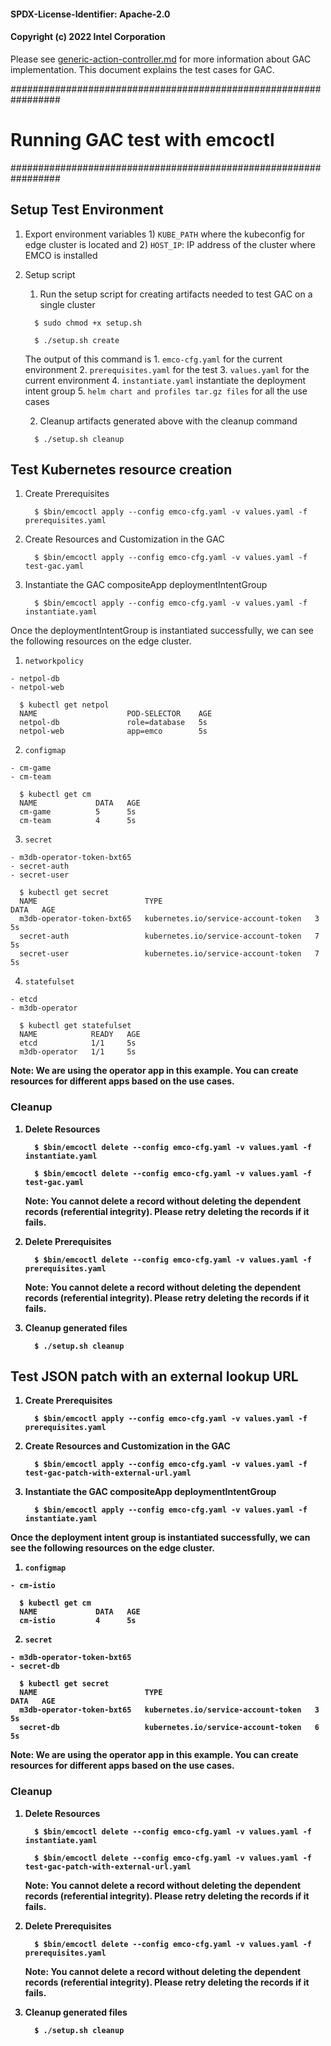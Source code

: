 #### SPDX-License-Identifier: Apache-2.0
#### Copyright (c) 2022 Intel Corporation

Please see [generic-action-controller.md](../../docs/design/generic-action-controller.md) for more information about GAC implementation. This document explains the test cases for GAC.

#################################################################
# Running GAC test with emcoctl
#################################################################

## Setup Test Environment

1. Export environment variables 1) `KUBE_PATH` where the kubeconfig for edge cluster is located and 2) `HOST_IP`: IP address of the cluster where EMCO is installed

2. Setup script

    1. Run the setup script for creating artifacts needed to test GAC on a single cluster

      ```shell
        $ sudo chmod +x setup.sh

        $ ./setup.sh create
      ```

      The output of this command is
        1. `emco-cfg.yaml` for the current environment
        2. `prerequisites.yaml` for the test
        3. `values.yaml` for the current environment
        4. `instantiate.yaml` instantiate the deployment intent group
        5. `helm chart and profiles tar.gz files` for all the use cases
      
    2. Cleanup artifacts generated above with the cleanup command

      ```shell
        $ ./setup.sh cleanup
      ```

## Test Kubernetes resource creation

1. Create Prerequisites

    ```shell
      $ $bin/emcoctl apply --config emco-cfg.yaml -v values.yaml -f prerequisites.yaml
    ```

2. Create Resources and Customization in the GAC

    ```shell
      $ $bin/emcoctl apply --config emco-cfg.yaml -v values.yaml -f test-gac.yaml
    ```

3. Instantiate the GAC compositeApp deploymentIntentGroup

    ```shell
      $ $bin/emcoctl apply --config emco-cfg.yaml -v values.yaml -f instantiate.yaml
    ```

Once the deploymentIntentGroup is instantiated successfully, we can see the following resources on the edge cluster.

  1. `networkpolicy`

    - netpol-db
    - netpol-web

      $ kubectl get netpol
      NAME                    POD-SELECTOR    AGE
      netpol-db               role=database   5s
      netpol-web              app=emco        5s

  2. `configmap`

    - cm-game
    - cm-team

      $ kubectl get cm
      NAME             DATA   AGE
      cm-game          5      5s
      cm-team          4      5s

  3. `secret`

    - m3db-operator-token-bxt65
    - secret-auth
    - secret-user

      $ kubectl get secret
      NAME                        TYPE                                  DATA   AGE
      m3db-operator-token-bxt65   kubernetes.io/service-account-token   3      5s
      secret-auth                 kubernetes.io/service-account-token   7      5s
      secret-user                 kubernetes.io/service-account-token   7      5s

  4. `statefulset`

    - etcd
    - m3db-operator

      $ kubectl get statefulset 
      NAME            READY   AGE
      etcd            1/1     5s
      m3db-operator   1/1     5s
    
<b> Note: We are using the operator app in this example. You can create resources for different apps based on the use cases. <b>

### Cleanup

1. Delete Resources 

    ```shell
      $ $bin/emcoctl delete --config emco-cfg.yaml -v values.yaml -f instantiate.yaml

      $ $bin/emcoctl delete --config emco-cfg.yaml -v values.yaml -f test-gac.yaml
    ```

    <b> Note: You cannot delete a record without deleting the dependent records (referential integrity). Please retry deleting the records if it fails. <b>

2. Delete Prerequisites

    ```shell
      $ $bin/emcoctl delete --config emco-cfg.yaml -v values.yaml -f prerequisites.yaml
    ```

    <b> Note: You cannot delete a record without deleting the dependent records (referential integrity). Please retry deleting the records if it fails. <b>

3. Cleanup generated files

    ```shell
      $ ./setup.sh cleanup
    ```

## Test JSON patch with an external lookup URL
1. Create Prerequisites

    ```shell
      $ $bin/emcoctl apply --config emco-cfg.yaml -v values.yaml -f prerequisites.yaml
    ```

2. Create Resources and Customization in the GAC

    ```shell
      $ $bin/emcoctl apply --config emco-cfg.yaml -v values.yaml -f test-gac-patch-with-external-url.yaml
    ```

3. Instantiate the GAC compositeApp deploymentIntentGroup

    ```shell
      $ $bin/emcoctl apply --config emco-cfg.yaml -v values.yaml -f instantiate.yaml
    ```

Once the deployment intent group is instantiated successfully, we can see the following resources on the edge cluster.

  1. `configmap`

    - cm-istio

      $ kubectl get cm
      NAME             DATA   AGE
      cm-istio         4      5s

  2. `secret`
  
    - m3db-operator-token-bxt65
    - secret-db

      $ kubectl get secret
      NAME                        TYPE                                  DATA   AGE
      m3db-operator-token-bxt65   kubernetes.io/service-account-token   3      5s
      secret-db                   kubernetes.io/service-account-token   6      5s

<b> Note: We are using the operator app in this example. You can create resources for different apps based on the use cases. <b>

### Cleanup

1. Delete Resources 

    ```shell
      $ $bin/emcoctl delete --config emco-cfg.yaml -v values.yaml -f instantiate.yaml

      $ $bin/emcoctl delete --config emco-cfg.yaml -v values.yaml -f test-gac-patch-with-external-url.yaml
    ```

    <b> Note: You cannot delete a record without deleting the dependent records (referential integrity). Please retry deleting the records if it fails. <b>

2. Delete Prerequisites

    ```shell
      $ $bin/emcoctl delete --config emco-cfg.yaml -v values.yaml -f prerequisites.yaml
    ```

    <b> Note: You cannot delete a record without deleting the dependent records (referential integrity). Please retry deleting the records if it fails. <b>

3. Cleanup generated files

    ```shell
      $ ./setup.sh cleanup
    ```

